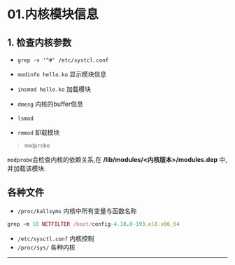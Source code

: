 # 01.内核模块信息

## 1. 检查内核参数

- `grep -v '^#' /etc/systcl.conf`


- `modinfo hello.ko` 显示模块信息
- `insmod hello.ko` 加载模块
- `dmesg` 内核的buffer信息
- `lsmod`
- `rmmod` 卸载模块

> `modprobe`

`modprobe`会检查内核的依赖关系,在 **/lib/modules/<内核版本>/modules.dep** 中, 并加载该模块.

## 各种文件

- `/proc/kallsyms` 内核中所有变量与函数名称

```ruby
grep -m 10 NETFILTER /boot/config-4.18.0-193.el8.x86_64
```

- `/etc/sysctl.conf` 内核控制
- `/proc/sys/` 各种内核

---
